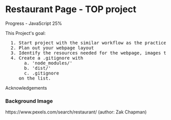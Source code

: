 <h1>Restaurant Page - TOP project</h1>
Progress - JavaScript 25%<br>

This Project's goal:

<pre>
  1. Start project with the similar workflow as the practice for webpack
  2. Plan out your webpage layout
  3. Identify the resources needed for the webpage, images to be used
  4. Create a .gitignore with 
       a. 'node_modules/'
       b. 'dist/'
       c. .gitignore
     on the list. 
</pre>

Acknowledgements

<h3>Background Image</h3>
https://www.pexels.com/search/restaurant/ (author: Zak Chapman)
